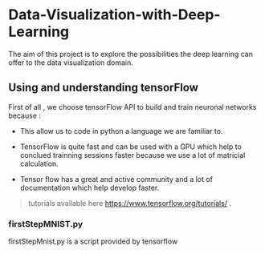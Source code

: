 # Data-Visualization-with-Deep-Learning

The aim of this project is to explore the possibilities the deep learning can offer to the data visualization domain.

## Using and understanding tensorFlow 

First of all , we choose tensorFlow API to build and train neuronal networks because :

  - This allow us to code in python a language we are familiar to.

  - TensorFlow is quite fast and can be used with a GPU which help to conclued trainning sessions faster because we use a lot       of matricial calculation.

  - Tensor flow has a great and active community and a lot of documentation which help develop faster.
  
 > tutorials available here https://www.tensorflow.org/tutorials/ .

### firstStepMNIST.py

firstStepMnist.py is a script provided by tensorflow

